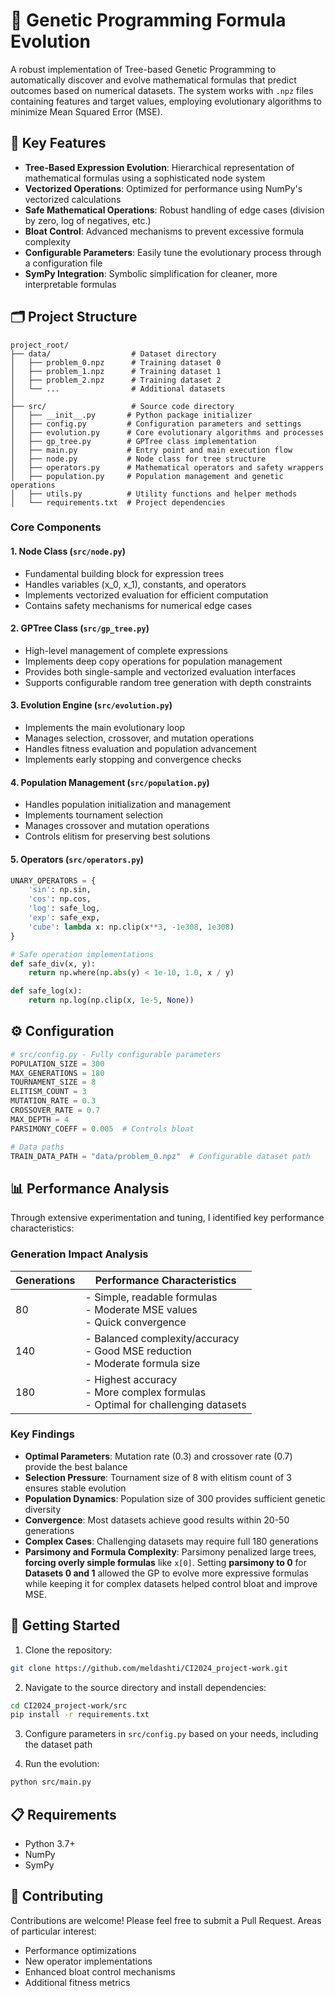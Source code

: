 # 🧬 Genetic Programming Formula Evolution

A robust implementation of Tree-based Genetic Programming to automatically discover and evolve mathematical formulas that predict outcomes based on numerical datasets. The system works with `.npz` files containing features and target values, employing evolutionary algorithms to minimize Mean Squared Error (MSE).

## 🌟 Key Features

- **Tree-Based Expression Evolution**: Hierarchical representation of mathematical formulas using a sophisticated node system
- **Vectorized Operations**: Optimized for performance using NumPy's vectorized calculations
- **Safe Mathematical Operations**: Robust handling of edge cases (division by zero, log of negatives, etc.)
- **Bloat Control**: Advanced mechanisms to prevent excessive formula complexity
- **Configurable Parameters**: Easily tune the evolutionary process through a configuration file
- **SymPy Integration**: Symbolic simplification for cleaner, more interpretable formulas

## 🗂️ Project Structure

```
project_root/
├── data/                  # Dataset directory
│   ├── problem_0.npz      # Training dataset 0
│   ├── problem_1.npz      # Training dataset 1
│   ├── problem_2.npz      # Training dataset 2
│   └── ...                # Additional datasets
│
├── src/                   # Source code directory
│   ├── __init__.py       # Python package initializer
│   ├── config.py         # Configuration parameters and settings
│   ├── evolution.py      # Core evolutionary algorithms and processes
│   ├── gp_tree.py        # GPTree class implementation
│   ├── main.py           # Entry point and main execution flow
│   ├── node.py           # Node class for tree structure
│   ├── operators.py      # Mathematical operators and safety wrappers
│   ├── population.py     # Population management and genetic operations
│   ├── utils.py          # Utility functions and helper methods
│   └── requirements.txt  # Project dependencies
```

### Core Components

#### 1. Node Class (`src/node.py`)
- Fundamental building block for expression trees
- Handles variables (x_0, x_1), constants, and operators
- Implements vectorized evaluation for efficient computation
- Contains safety mechanisms for numerical edge cases

#### 2. GPTree Class (`src/gp_tree.py`)
- High-level management of complete expressions
- Implements deep copy operations for population management
- Provides both single-sample and vectorized evaluation interfaces
- Supports configurable random tree generation with depth constraints

#### 3. Evolution Engine (`src/evolution.py`)
- Implements the main evolutionary loop
- Manages selection, crossover, and mutation operations
- Handles fitness evaluation and population advancement
- Implements early stopping and convergence checks

#### 4. Population Management (`src/population.py`)
- Handles population initialization and management
- Implements tournament selection
- Manages crossover and mutation operations
- Controls elitism for preserving best solutions

#### 5. Operators (`src/operators.py`)
```python
UNARY_OPERATORS = {
    'sin': np.sin,
    'cos': np.cos,
    'log': safe_log,
    'exp': safe_exp,
    'cube': lambda x: np.clip(x**3, -1e308, 1e308)
}

# Safe operation implementations
def safe_div(x, y):
    return np.where(np.abs(y) < 1e-10, 1.0, x / y)

def safe_log(x):
    return np.log(np.clip(x, 1e-5, None))
```

## ⚙️ Configuration

```python
# src/config.py - Fully configurable parameters
POPULATION_SIZE = 300
MAX_GENERATIONS = 180
TOURNAMENT_SIZE = 8
ELITISM_COUNT = 3
MUTATION_RATE = 0.3
CROSSOVER_RATE = 0.7
MAX_DEPTH = 4
PARSIMONY_COEFF = 0.005  # Controls bloat

# Data paths
TRAIN_DATA_PATH = "data/problem_0.npz"  # Configurable dataset path
```

## 📊 Performance Analysis

Through extensive experimentation and tuning, I identified key performance characteristics:

### Generation Impact Analysis

| Generations | Performance Characteristics |
|------------|---------------------------|
| 80         | - Simple, readable formulas<br>- Moderate MSE values<br>- Quick convergence |
| 140        | - Balanced complexity/accuracy<br>- Good MSE reduction<br>- Moderate formula size |
| 180        | - Highest accuracy<br>- More complex formulas<br>- Optimal for challenging datasets |

### Key Findings
- **Optimal Parameters**: Mutation rate (0.3) and crossover rate (0.7) provide the best balance
- **Selection Pressure**: Tournament size of 8 with elitism count of 3 ensures stable evolution
- **Population Dynamics**: Population size of 300 provides sufficient genetic diversity
- **Convergence**: Most datasets achieve good results within 20-50 generations
- **Complex Cases**: Challenging datasets may require full 180 generations
- **Parsimony and Formula Complexity**: Parsimony penalized large trees, **forcing overly simple formulas** like `x[0]`. Setting **parsimony to 0** for **Datasets 0 and 1** allowed the GP to evolve more expressive formulas while keeping it for complex datasets helped control bloat and improve MSE.


## 🚀 Getting Started

1. Clone the repository:
```bash
git clone https://github.com/meldashti/CI2024_project-work.git
```

2. Navigate to the source directory and install dependencies:
```bash
cd CI2024_project-work/src
pip install -r requirements.txt
```

3. Configure parameters in `src/config.py` based on your needs, including the dataset path

4. Run the evolution:
```bash
python src/main.py
```

## 📋 Requirements

- Python 3.7+
- NumPy
- SymPy

## 🤝 Contributing

Contributions are welcome! Please feel free to submit a Pull Request. Areas of particular interest:
- Performance optimizations
- New operator implementations
- Enhanced bloat control mechanisms
- Additional fitness metrics

